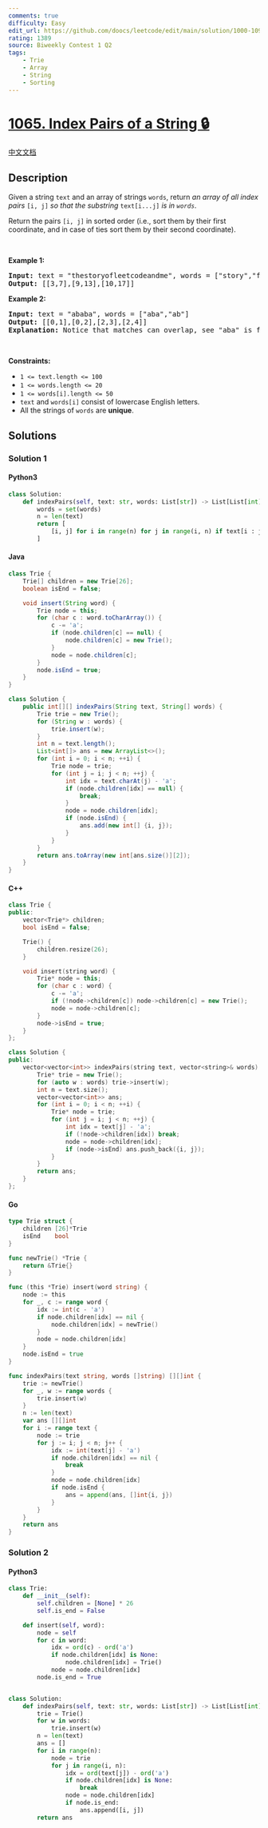 ```yaml
---
comments: true
difficulty: Easy
edit_url: https://github.com/doocs/leetcode/edit/main/solution/1000-1099/1065.Index%20Pairs%20of%20a%20String/README_EN.md
rating: 1389
source: Biweekly Contest 1 Q2
tags:
    - Trie
    - Array
    - String
    - Sorting
---
```


<!-- problem:start -->

# [1065. Index Pairs of a String 🔒](https://leetcode.com/problems/index-pairs-of-a-string)

[中文文档](/solution/1000-1099/1065.Index%20Pairs%20of%20a%20String/README.md)

## Description

<!-- description:start -->

<p>Given a string <code>text</code> and an array of strings <code>words</code>, return <em>an array of all index pairs </em><code>[i, j]</code><em> so that the substring </em><code>text[i...j]</code><em> is in <code>words</code></em>.</p>

<p>Return the pairs <code>[i, j]</code> in sorted order (i.e., sort them by their first coordinate, and in case of ties sort them by their second coordinate).</p>

<p>&nbsp;</p>
<p><strong class="example">Example 1:</strong></p>

<pre>
<strong>Input:</strong> text = &quot;thestoryofleetcodeandme&quot;, words = [&quot;story&quot;,&quot;fleet&quot;,&quot;leetcode&quot;]
<strong>Output:</strong> [[3,7],[9,13],[10,17]]
</pre>

<p><strong class="example">Example 2:</strong></p>

<pre>
<strong>Input:</strong> text = &quot;ababa&quot;, words = [&quot;aba&quot;,&quot;ab&quot;]
<strong>Output:</strong> [[0,1],[0,2],[2,3],[2,4]]
<strong>Explanation:</strong> Notice that matches can overlap, see &quot;aba&quot; is found in [0,2] and [2,4].
</pre>

<p>&nbsp;</p>
<p><strong>Constraints:</strong></p>

<ul>
	<li><code>1 &lt;= text.length &lt;= 100</code></li>
	<li><code>1 &lt;= words.length &lt;= 20</code></li>
	<li><code>1 &lt;= words[i].length &lt;= 50</code></li>
	<li><code>text</code> and <code>words[i]</code> consist of lowercase English letters.</li>
	<li>All the strings of <code>words</code> are <strong>unique</strong>.</li>
</ul>

<!-- description:end -->

## Solutions

<!-- solution:start -->

### Solution 1

<!-- tabs:start -->

#### Python3

```python
class Solution:
    def indexPairs(self, text: str, words: List[str]) -> List[List[int]]:
        words = set(words)
        n = len(text)
        return [
            [i, j] for i in range(n) for j in range(i, n) if text[i : j + 1] in words
        ]
```

#### Java

```java
class Trie {
    Trie[] children = new Trie[26];
    boolean isEnd = false;

    void insert(String word) {
        Trie node = this;
        for (char c : word.toCharArray()) {
            c -= 'a';
            if (node.children[c] == null) {
                node.children[c] = new Trie();
            }
            node = node.children[c];
        }
        node.isEnd = true;
    }
}

class Solution {
    public int[][] indexPairs(String text, String[] words) {
        Trie trie = new Trie();
        for (String w : words) {
            trie.insert(w);
        }
        int n = text.length();
        List<int[]> ans = new ArrayList<>();
        for (int i = 0; i < n; ++i) {
            Trie node = trie;
            for (int j = i; j < n; ++j) {
                int idx = text.charAt(j) - 'a';
                if (node.children[idx] == null) {
                    break;
                }
                node = node.children[idx];
                if (node.isEnd) {
                    ans.add(new int[] {i, j});
                }
            }
        }
        return ans.toArray(new int[ans.size()][2]);
    }
}
```

#### C++

```cpp
class Trie {
public:
    vector<Trie*> children;
    bool isEnd = false;

    Trie() {
        children.resize(26);
    }

    void insert(string word) {
        Trie* node = this;
        for (char c : word) {
            c -= 'a';
            if (!node->children[c]) node->children[c] = new Trie();
            node = node->children[c];
        }
        node->isEnd = true;
    }
};

class Solution {
public:
    vector<vector<int>> indexPairs(string text, vector<string>& words) {
        Trie* trie = new Trie();
        for (auto w : words) trie->insert(w);
        int n = text.size();
        vector<vector<int>> ans;
        for (int i = 0; i < n; ++i) {
            Trie* node = trie;
            for (int j = i; j < n; ++j) {
                int idx = text[j] - 'a';
                if (!node->children[idx]) break;
                node = node->children[idx];
                if (node->isEnd) ans.push_back({i, j});
            }
        }
        return ans;
    }
};
```

#### Go

```go
type Trie struct {
	children [26]*Trie
	isEnd    bool
}

func newTrie() *Trie {
	return &Trie{}
}

func (this *Trie) insert(word string) {
	node := this
	for _, c := range word {
		idx := int(c - 'a')
		if node.children[idx] == nil {
			node.children[idx] = newTrie()
		}
		node = node.children[idx]
	}
	node.isEnd = true
}

func indexPairs(text string, words []string) [][]int {
	trie := newTrie()
	for _, w := range words {
		trie.insert(w)
	}
	n := len(text)
	var ans [][]int
	for i := range text {
		node := trie
		for j := i; j < n; j++ {
			idx := int(text[j] - 'a')
			if node.children[idx] == nil {
				break
			}
			node = node.children[idx]
			if node.isEnd {
				ans = append(ans, []int{i, j})
			}
		}
	}
	return ans
}
```

<!-- tabs:end -->

<!-- solution:end -->

<!-- solution:start -->

### Solution 2

<!-- tabs:start -->

#### Python3

```python
class Trie:
    def __init__(self):
        self.children = [None] * 26
        self.is_end = False

    def insert(self, word):
        node = self
        for c in word:
            idx = ord(c) - ord('a')
            if node.children[idx] is None:
                node.children[idx] = Trie()
            node = node.children[idx]
        node.is_end = True


class Solution:
    def indexPairs(self, text: str, words: List[str]) -> List[List[int]]:
        trie = Trie()
        for w in words:
            trie.insert(w)
        n = len(text)
        ans = []
        for i in range(n):
            node = trie
            for j in range(i, n):
                idx = ord(text[j]) - ord('a')
                if node.children[idx] is None:
                    break
                node = node.children[idx]
                if node.is_end:
                    ans.append([i, j])
        return ans
```

<!-- tabs:end -->

<!-- solution:end -->

<!-- problem:end -->
